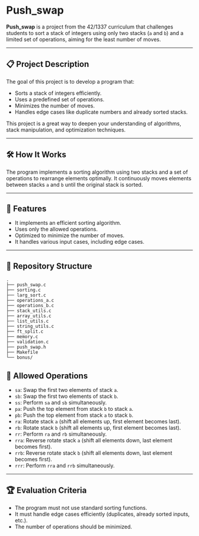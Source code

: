 # Push_swap  

**Push_swap** is a project from the 42/1337 curriculum that challenges students to sort a stack of integers using only two stacks (`a` and `b`) and a limited set of operations, aiming for the least number of moves.  

---

## 📋 **Project Description**  
The goal of this project is to develop a program that:  
- Sorts a stack of integers efficiently.  
- Uses a predefined set of operations.  
- Minimizes the number of moves.  
- Handles edge cases like duplicate numbers and already sorted stacks.  

This project is a great way to deepen your understanding of algorithms, stack manipulation, and optimization techniques.  

---

## 🛠️ **How It Works**  
The program implements a sorting algorithm using two stacks and a set of operations to rearrange elements optimally. It continuously moves elements between stacks `a` and `b` until the original stack is sorted.  

---

## 🚀 **Features**  
- It implements an efficient sorting algorithm.  
- Uses only the allowed operations.  
- Optimized to minimize the number of moves.  
- It handles various input cases, including edge cases.  

---

## 📂 **Repository Structure**  
```
.
├── push_swap.c        
├── sorting.c          
├── larg_sort.c        
├── operations_a.c     
├── operations_b.c     
├── stack_utils.c      
├── array_utils.c      
├── list_utils.c       
├── string_utils.c     
├── ft_split.c         
├── memory.c           
├── validation.c       
├── push_swap.h        
├── Makefile           
└── bonus/   
```

## 📜 **Allowed Operations**  
- `sa`: Swap the first two elements of stack `a`.  
- `sb`: Swap the first two elements of stack `b`.  
- `ss`: Perform `sa` and `sb` simultaneously.  
- `pa`: Push the top element from stack `b` to stack `a`.  
- `pb`: Push the top element from stack `a` to stack `b`.  
- `ra`: Rotate stack `a` (shift all elements up, first element becomes last).  
- `rb`: Rotate stack `b` (shift all elements up, first element becomes last).  
- `rr`: Perform `ra` and `rb` simultaneously.  
- `rra`: Reverse rotate stack `a` (shift all elements down, last element becomes first).  
- `rrb`: Reverse rotate stack `b` (shift all elements down, last element becomes first).  
- `rrr`: Perform `rra` and `rrb` simultaneously.  

---

## 🏆 **Evaluation Criteria**  
- The program must not use standard sorting functions.  
- It must handle edge cases efficiently (duplicates, already sorted inputs, etc.).  
- The number of operations should be minimized.  
